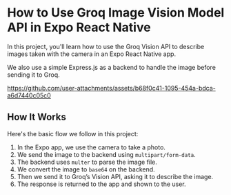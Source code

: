 # How to Use Groq Image Vision Model API in Expo React Native

In this project, you'll learn how to use the Groq Vision API to describe images taken with the camera in an Expo React Native app.

We also use a simple Express.js as a backend to handle the image before sending it to Groq.

https://github.com/user-attachments/assets/b68f0c41-1095-454a-bdca-a6d7440c05c0

## How It Works
Here's the basic flow we follow in this project:
1. In the Expo app, we use the camera to take a photo.
2. We send the image to the backend using `multipart/form-data`.
3. The backend uses `multer` to parse the image file.
4. We convert the image to `base64` on the backend.
5. Then we send it to Groq’s Vision API, asking it to describe the image.
6. The response is returned to the app and shown to the user.
